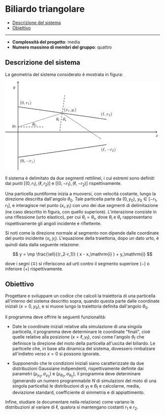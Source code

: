 <!-- omit in toc -->
# Biliardo triangolare

- [Descrizione del sistema](#descrizione-del-sistema)
- [Obiettivo](#obiettivo)

---

- **Complessità del progetto**: media
- **Numero massimo di membri del gruppo**: quattro


## Descrizione del sistema

La geometria del sistema considerato è mostrata in figura:

![biliardo triangolare](biliardo.svg)

Il sistema è delimitato da due segmenti rettilinei, i cui estremi
sono definiti dai punti $[(0, r_1), (\ell, r_2)]$ e
$[(0, -r_1), (\ell, -r_2)]$ rispettivamente.

Una particella puntiforme inizia a muoversi, con velocità costante, lungo la
direzione descritta dall'angolo $\theta_0$. Tale particella parte da $(0, y_0)$,
$y_0 \in [-r_1, r_1]$, e interagisce nel punto $(x_\mathrm{i}, y_\mathrm{i})$
con uno dei due segmenti di delimitazione (ne caso descritto in figura, con
quello superiore). L'interazione consiste in una riflessione (urto elastico),
per cui $\theta_\mathrm{i} = \theta_\mathrm{r}$, dove $\theta_\mathrm{i}$ e
$\theta_\mathrm{r}$ rappresentano rispettivamente gli angoli incidente e
riflettente.

Si noti come la direzione normale al segmento non dipende dalle coordinate del
punto incidente $(x_\mathrm{i}, y_\mathrm{i})$. L'equazione della traiettoria,
dopo un dato urto, è quindi data dalla seguente relazione:

$$
y = \mp \frac{\ell}{(r_2-r_1)} ( x - x_\mathrm{i} ) + y_\mathrm{i}
$$

dove i segni ($\mp$) si riferiscono ad urti contro il segmento superiore ($-$) o
inferiore ($+$) rispettivamente.

## Obiettivo

Progettare e sviluppare un codice che calcoli la traiettoria di una particella
all'interno del sistema descritto sopra, quando questa parte dalle coordinate
iniziali $(x = 0, y_0)$, e si muove lungo la traiettoria definita dall'angolo
$\theta_0$.

Il programma deve offrire le seguenti funzionalità:

- Date le coordinate iniziali relative alla simulazione di una singola
  particella, il programma deve determinare le coordinate "finali", cioè quelle
  relative alla posizione $(x = \ell, y_\mathrm{f})$, così come l'angolo
  $\theta_\mathrm{f}$ che definisce la direzione del moto della particella
  all'uscita del biliardo. Le particelle che, in base alla dinamica del sistema,
  dovessero rimbalzare all'indietro verso $x = 0$ si possono ignorate.

- Supponendo che le condizioni iniziali siano caratterizzate da due
  distribuzioni Gaussiane indipendenti, rispettivamente definite dai parametri
  $(\mu_{y_0}, \sigma_{y_0})$ e $(\mu_{\theta_0}, \sigma_{\theta_0})$, il
  programma deve determinare (generando un numero programmabile $N$ di
  simulazioni del moto di una singola particella) le distribuzioni di
  $y_\mathrm{f}$ e $\theta_\mathrm{f}$ e calcolarne, media, deviazione standard,
  coefficiente di simmetria e di appiattimento.

Infine, studiare (e documentare nella relazione) come variano le distribuzioni al
variare di $\ell$, qualora si mantengano costanti $r_1$ e $r_2$.
